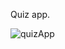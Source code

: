 Quiz app.

![quizApp](https://github.com/ezomoza/Quiz-app/assets/114027093/dbace343-d4bd-4e27-9ef5-9b9eb0fafe91)
